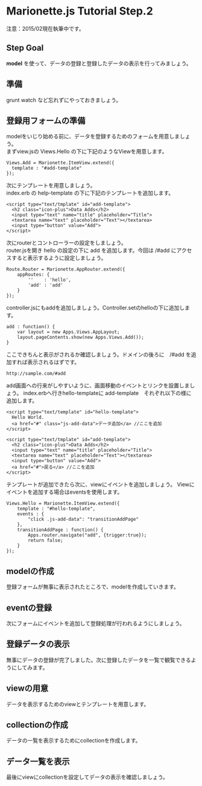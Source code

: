 # Marionette.js Tutorial Step.2 #

注意：2015/02現在執筆中です。

## Step Goal ##

**model** を使って、データの登録と登録したデータの表示を行ってみましょう。

## 準備 ##

grunt watch など忘れずにやっておきましょう。  

## 登録用フォームの準備 ##

modelをいじり始める前に、データを登録するためのフォームを用意しましょう。  
まずview.jsの Views.Hello の下に下記のようなViewを用意します。

    Views.Add = Marionette.ItemView.extend({
      template : "#add-template"
    });

次にテンプレートを用意しましょう。  
index.erb の help-template の下に下記のテンプレートを追加します。

    <script type="text/tmplate" id="add-template">
      <h2 class="icon-plus">Data Adds</h2>
      <input type="text" name="title" placeholder="Title">
      <textarea name="text" placeholder="Text"></textarea>
      <input type="button" value="Add">
    </script>

次にrouterとコントローラーの設定をしましょう。  
router.jsを開き hello の設定の下に add を追加します。今回は /#add にアクセスすると表示するように設定しましょう。

    Route.Router = Marionette.AppRouter.extend({
        appRoutes: {
            ''    : 'hello',
            'add' : 'add'
        }
    });

controller.jsにもaddを追加しましょう。Controller.setのhelloの下に追加します。

    add : function() {
        var layout = new Apps.Views.AppLayout;
        layout.pageContents.show(new Apps.Views.Add());
    }

ここできちんと表示がされるか確認しましょう。ドメインの後ろに　/#add を追加すれば表示されるはずです。

    http://sample.com/#add

add画面への行来がしやすいように、画面移動のイベントとリンクを設置しましょう。
index.erbへ行きhello-templateに add-template　それぞれ以下の様に追加します。

    <script type="text/template" id="hello-template">
      Hello World.
      <a href="#" class="js-add-data">データ追加</a> //ここを追加
    </script>

    <script type="text/tmplate" id="add-template">
      <h2 class="icon-plus">Data Adds</h2>
      <input type="text" name="title" placeholder="Title">
      <textarea name="text" placeholder="Text"></textarea>
      <input type="button" value="Add">
      <a href="#">戻る</a> //ここを追加
    </script>

テンプレートが追加できたら次に、viewにイベントを追加しましょう。
Viewにイベントを追加する場合はeventsを使用します。

    Views.Hello = Marionette.ItemView.extend({
        template : "#hello-template",
        events : {
            "click .js-add-data": "transitionAddPage"
        },
        transitionAddPage : function() {
            Apps.router.navigate("add", {trigger:true});
            return false;
        }
    });
  
## modelの作成 ##

登録フォームが無事に表示されたところで、modelを作成していきます。

## eventの登録 ##

次にフォームにイベントを追加して登録処理が行われるようにしましょう。

## 登録データの表示 ##

無事にデータの登録が完了しました。次に登録したデータを一覧で観覧できるようにしてみます。

## viewの用意 ##

データを表示するためのviewとテンプレートを用意します。

## collectionの作成 ##

データの一覧を表示するためにcollectionを作成します。

## データ一覧を表示 ##

最後にviewにcollectionを設定してデータの表示を確認しましょう。